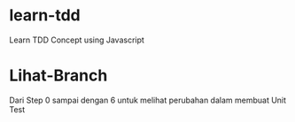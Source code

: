 # learn-tdd
Learn TDD Concept using Javascript

# Lihat-Branch 
Dari Step 0 sampai dengan 6 untuk melihat perubahan dalam membuat Unit Test

